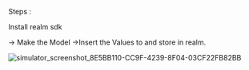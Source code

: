 Steps :

Install realm sdk 

-> Make the Model 
->Insert the Values to and store in realm.


![simulator_screenshot_8E5BB110-CC9F-4239-8F04-03CF22FB82BB](https://github.com/raja226/RealmLocalDB/assets/13746779/9590672b-5d64-4bcb-9ee1-e3784ad7e1d5)

